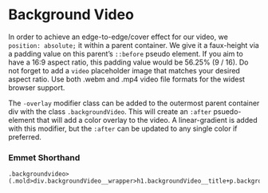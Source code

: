 Background Video
================

In order to achieve an edge-to-edge/cover effect for our video, we
`position: absolute;` it within a parent container. We give it a
faux-height via a padding value on this parent’s `::before` pseudo
element. If you aim to have a 16:9 aspect ratio, this padding value would be
56.25% (9 / 16). Do not forget to add a `video` placeholder image
that matches your desired aspect ratio. Use both .webm and .mp4 video file
formats for the widest browser support.

The `-overlay` modifier class can be added to the outermost parent container div with the class `.backgroundVideo`. This will create an `:after` psuedo-element that will add a color overlay to the video. A linear-gradient is added with this modifier, but the `:after` can be updated to any single color if preferred.

### Emmet Shorthand
```
.backgroundvideo>(.mold>div.backgroundVideo__wrapper>h1.backgroundVideo__title+p.backgroundVideo__subtitle)+video>source[src]
```

